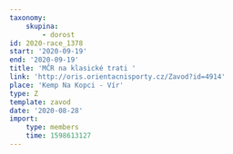 ```yaml
---
taxonomy:
    skupina:
        - dorost
id: 2020-race_1378
start: '2020-09-19'
end: '2020-09-19'
title: 'MČR na klasické trati '
link: 'http://oris.orientacnisporty.cz/Zavod?id=4914'
place: 'Kemp Na Kopci - Vír'
type: Z
template: zavod
date: '2020-08-28'
import:
    type: members
    time: 1598613127
---
```


